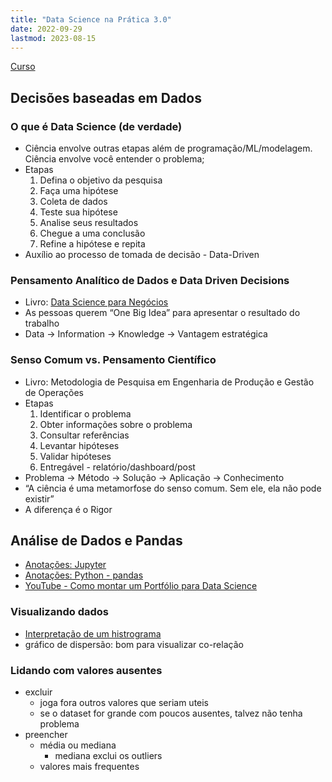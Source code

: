 ```yaml
---
title: "Data Science na Prática 3.0"
date: 2022-09-29
lastmod: 2023-08-15
---
```



[Curso](https://escola.sigmoidal.ai/curso-data-science-na-pratica/)



## Decisões baseadas em Dados


### O que é Data Science (de verdade)

- Ciência envolve outras etapas além de programação/ML/modelagem. Ciência envolve você entender o problema;
- Etapas
    1. Defina o objetivo da pesquisa
    2. Faça uma hipótese
    3. Coleta de dados
    4. Teste sua hipótese
    5. Analise seus resultados
    6. Chegue a uma conclusão
    7. Refine a hipótese e repita
- Auxílio ao processo de tomada de decisão - Data-Driven


### ****Pensamento Analítico de Dados e Data Driven Decisions****

- Livro: [Data Science para Negócios](https://www.amazon.com.br/dp/8576089726/ref=cm_sw_r_tw_dp_6NPXZQ3VM4DQ10CPH5C5?_encoding=UTF8&psc=1)
- As pessoas querem “One Big Idea” para apresentar o resultado do trabalho
- Data → Information → Knowledge → Vantagem estratégica


### ****Senso Comum vs. Pensamento Científico****

- Livro: Metodologia de Pesquisa em Engenharia de Produção e Gestão de Operações
- Etapas
    1. Identificar o problema
    2. Obter informações sobre o problema
    3. Consultar referências
    4. Levantar hipóteses
    5. Validar hipóteses
    6. Entregável - relatório/dashboard/post
- Problema → Método → Solução → Aplicação → Conhecimento
- “A ciência é uma metamorfose do senso comum. Sem ele, ela não pode existir”
- A diferença é o Rigor



## Análise de Dados e Pandas

- [Anotações: Jupyter](/anotacoes/jupyter/)
- [Anotações: Python - pandas](/anotacoes/python/#pandas)
- [YouTube - Como montar um Portfólio para Data Science](https://www.youtube.com/watch?v=LbwKFDxci5w)


### ****Visualizando dados****

- [Interpretação de um histrograma](https://www.youtube.com/watch?v=L0f8d3B8dk4)
- gráfico de dispersão: bom para visualizar co-relação


### ****Lidando com valores ausentes****

- excluir
    - joga fora outros valores que seriam uteis
    - se o dataset for grande com poucos ausentes, talvez não tenha problema
- preencher
    - média ou mediana
        - mediana exclui os outliers
    - valores mais frequentes
